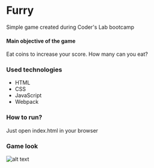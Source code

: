 # Furry
Simple game created during Coder's Lab bootcamp

#### Main objective of the game

Eat coins to increase your score. How many can you eat?

### Used technologies

- HTML
- CSS
- JavaScript
- Webpack

### How to run?

Just open index.html in your browser

### Game look

![alt text](https://image.ibb.co/jpJxhJ/screencapture_file_home_maciej_Projekty_Furry_index_html_2018_07_04_16_40_19.png)
